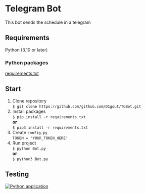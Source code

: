 # Telegram Bot
This bot sends the schedule in a telegram
## Requirements
Python (3.10 or later)
### Python packages 
[requirements.txt](https://github.com/D1gout/TGBot/blob/main/requirements.txt)
## Start
1. Clone repository
<br>`$ git clone https://github.com/github.com/D1gout/TGBot.git`
2. Install packages
<br>`$ pip install -r requirements.txt`
<br><strong>or</strong>
<br>`$ pip3 install -r requirements.txt`
3. Create `config.py`
<br>`TOKEN = 'YOUR_TOKEN_HERE'`
4. Run project
<br>`$ python Bot.py`
<br><strong>or</strong>
<br>`$ python3 Bot.py`
## Testing
[![Python application](https://github.com/D1gout/TGBot/actions/workflows/python-app.yml/badge.svg)](https://github.com/D1gout/TGBot/actions/workflows/python-app.yml)

